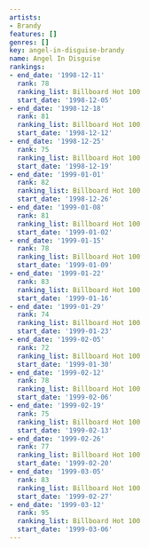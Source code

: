 ```yaml
---
artists:
- Brandy
features: []
genres: []
key: angel-in-disguise-brandy
name: Angel In Disguise
rankings:
- end_date: '1998-12-11'
  rank: 78
  ranking_list: Billboard Hot 100
  start_date: '1998-12-05'
- end_date: '1998-12-18'
  rank: 81
  ranking_list: Billboard Hot 100
  start_date: '1998-12-12'
- end_date: '1998-12-25'
  rank: 75
  ranking_list: Billboard Hot 100
  start_date: '1998-12-19'
- end_date: '1999-01-01'
  rank: 82
  ranking_list: Billboard Hot 100
  start_date: '1998-12-26'
- end_date: '1999-01-08'
  rank: 81
  ranking_list: Billboard Hot 100
  start_date: '1999-01-02'
- end_date: '1999-01-15'
  rank: 78
  ranking_list: Billboard Hot 100
  start_date: '1999-01-09'
- end_date: '1999-01-22'
  rank: 83
  ranking_list: Billboard Hot 100
  start_date: '1999-01-16'
- end_date: '1999-01-29'
  rank: 74
  ranking_list: Billboard Hot 100
  start_date: '1999-01-23'
- end_date: '1999-02-05'
  rank: 72
  ranking_list: Billboard Hot 100
  start_date: '1999-01-30'
- end_date: '1999-02-12'
  rank: 78
  ranking_list: Billboard Hot 100
  start_date: '1999-02-06'
- end_date: '1999-02-19'
  rank: 75
  ranking_list: Billboard Hot 100
  start_date: '1999-02-13'
- end_date: '1999-02-26'
  rank: 77
  ranking_list: Billboard Hot 100
  start_date: '1999-02-20'
- end_date: '1999-03-05'
  rank: 83
  ranking_list: Billboard Hot 100
  start_date: '1999-02-27'
- end_date: '1999-03-12'
  rank: 95
  ranking_list: Billboard Hot 100
  start_date: '1999-03-06'
---
```



